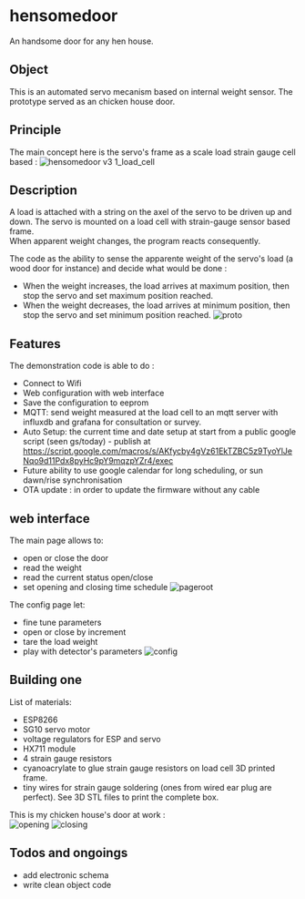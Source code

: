 # hensomedoor
An handsome door for any hen house.
## Object
This is an automated servo mecanism based on internal weight sensor. The prototype served as an chicken house door.

## Principle
The main concept here is the servo's frame as a scale load strain gauge cell based :
![hensomedoor v3 1_load_cell](https://user-images.githubusercontent.com/22861667/173616888-e8660be3-e299-443e-89c4-1c84f39ecf87.jpg)

## Description
A load is attached with a string on the axel of the servo to be driven up and down.
The servo is mounted on a load cell with strain-gauge sensor based frame.  
When apparent weight changes, the program reacts consequently.  

The code as the ability to sense the apparente weight of the servo's load (a wood door for instance) and decide what would be done :
- When the weight increases, the load arrives at maximum position, then stop the servo and set maximum position reached.
- When the weight decreases, the load arrives at minimum position, then stop the servo and set minimum position reached.
![proto](https://github.com/innofocus/hensomedoor/blob/master/Photos/20220614_153121.jpg?raw=true)

## Features
The demonstration code is able to do :
- Connect to Wifi
- Web configuration with web interface
- Save the configuration to eeprom
- MQTT: send weight measured at the load cell to an mqtt server with influxdb and grafana for consultation or survey.
- Auto Setup: the current time and date setup at start from a public google script (seen gs/today) - publish at https://script.google.com/macros/s/AKfycby4gVz61EkTZBC5z9TyoYlJeNqo9d11Pdx8pyHc9pY9mqzpYZr4/exec
- Future ability to use google calendar for long scheduling, or sun dawn/rise synchronisation
- OTA update : in order to update the firmware without any cable

## web interface
The main page allows to:
- open or close the door
- read the weight
- read the current status open/close
- set opening and closing time schedule
![pageroot](https://user-images.githubusercontent.com/22861667/173614755-403a22eb-2677-46d6-8b51-3baa6bd55188.jpg)

The config page let:
- fine tune parameters
- open or close by increment
- tare the load weight
- play with detector's parameters
![config](https://user-images.githubusercontent.com/22861667/173614800-05c1c658-c6eb-4a4b-ba23-bdf35bfde8f4.jpg)

## Building one
List of materials:
- ESP8266
- SG10 servo motor
- voltage regulators for ESP and servo
- HX711 module
- 4 strain gauge resistors
- cyanoacrylate to glue strain gauge resistors on load cell 3D printed frame.
- tiny wires for strain gauge soldering (ones from wired ear plug are perfect).
See 3D STL files to print the complete box.  

This is my chicken house's door at work :  
![opening](https://github.com/innofocus/hensomedoor/blob/master/Videos/opening.gif?raw=true)
![closing](https://github.com/innofocus/hensomedoor/blob/master/Videos/closing.gif?raw=true)

## Todos and ongoings
- add electronic schema
- write clean object code


